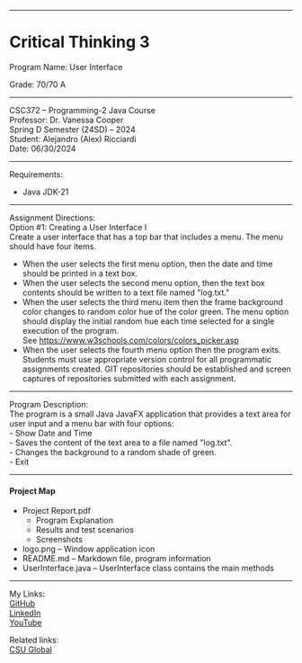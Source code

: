 ﻿-----------------------------------------------------------------------------------------------------------------------------
# Critical Thinking 3
Program Name: User Interface  

Grade:  70/70 A

-----------------------------------------------------------------------------------------------------------------------------

CSC372 – Programming-2 Java Course  
Professor: Dr. Vanessa Cooper  
Spring D Semester (24SD) – 2024  
Student: Alejandro (Alex) Ricciardi  
Date: 06/30/2024   

-----------------------------------------------------------------------------------------------------------------------------

Requirements:  
- Java JDK-21  

-----------------------------------------------------------------------------------------------------------------------------

Assignment Directions:  
Option #1:  Creating a User Interface I  
Create a user interface that has a top bar that includes a menu. The menu should have four items.
- When the user selects the first menu option, then the date and time should be printed in a text box.  
- When the user selects the second menu option, then the text box contents should be written to a text file named "log.txt."  
- When the user selects the third menu item then the frame background color changes to random color hue of the color green. The menu option should display the initial random hue each time selected for a single execution of the program.  See https://www.w3schools.com/colors/colors_picker.asp  
- When the user selects the fourth menu option then the program exits.  
Students must use appropriate version control for all programmatic assignments created. GIT repositories should be established and screen captures of repositories submitted with each assignment.  

-----------------------------------------------------------------------------------------------------------------------------

Program Description:  
The program is a small Java JavaFX application that provides a text area for user input and a menu bar with four options:  
         - Show Date and Time  
         - Saves the content of the text area to a file named "log.txt".  
         - Changes the background to a random shade of green.  
         - Exit  

-----------------------------------------------------------------------------------------------------------------------------

#### Project Map
- Project Report.pdf  
	- Program Explanation  
	- Results and test scenarios   
	- Screenshots  
- logo.png – Window application icon  
- README.md – Markdown file, program information 
- UserInterface.java – UserInterface class contains the main methods  

-----------------------------------------------------------------------------------------------------------------------------

My Links:   
[GitHub](https://github.com/Omegapy)  
[LinkedIn](https://www.linkedin.com/in/alex-ricciardi/)   
[YouTube](https://www.youtube.com/channel/UC4rMaQ7sqywMZkfS1xGh2AA)

Related links:  
[CSU Global](https://csuglobal.edu/) 

